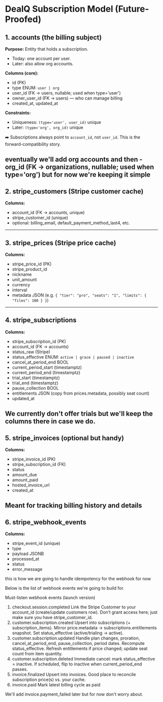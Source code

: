 # DealQ Subscription Model (Future-Proofed)

## 1. accounts (the billing subject)
**Purpose:** Entity that holds a subscription.
- Today: one account per user.
- Later: also allow org accounts.

**Columns (core):**
- id (PK)
- type ENUM: `user | org`
- user_id (FK → users, nullable; used when type='user')
- owner_user_id (FK → users) — who can manage billing
- created_at, updated_at

**Constraints:**
- Uniqueness: `(type='user', user_id)` unique
- Later: `(type='org', org_id)` unique

➡️ Subscriptions always point to `account_id`, not `user_id`. This is the forward-compatibility story.

eventually we'll add org accounts and then - org_id (FK → organizations, nullable; used when type='org')
but for now we're keeping it simple
---

## 2. stripe_customers (Stripe customer cache)
**Columns:**
- account_id (FK → accounts, unique)
- stripe_customer_id (unique)
- optional: billing_email, default_payment_method_last4, etc.

---

## 3. stripe_prices (Stripe price cache)
**Columns:**
- stripe_price_id (PK)
- stripe_product_id
- nickname
- unit_amount
- currency
- interval
- metadata JSON (e.g. `{ "tier": "pro", "seats": "1", "limits": { "files": 100 } }`)

---

## 4. stripe_subscriptions
**Columns:**
- stripe_subscription_id (PK)
- account_id (FK → accounts)
- status_raw (Stripe)
- status_effective ENUM: `active | grace | paused | inactive`
- cancel_at_period_end BOOL
- current_period_start (timestamptz)
- current_period_end (timestamptz)
- trial_start (timestamptz)
- trial_end (timestamptz)
- pause_collection BOOL
- entitlements JSON (copy from prices.metadata, possibly seat count)
- updated_at

We currently don't offer trials but we'll keep the columns there in case we do.
---

## 5. stripe_invoices (optional but handy)
**Columns:**
- stripe_invoice_id (PK)
- stripe_subscription_id (FK)
- status
- amount_due
- amount_paid
- hosted_invoice_url
- created_at

Meant for tracking billing history and details
---

## 6. stripe_webhook_events
**Columns:**
- stripe_event_id (unique)
- type
- payload JSONB
- processed_at
- status
- error_message

this is how we are going to handle idempotency for the webhook for now

Below is the list of webhook events we're going to build for.

Must-listen webhook events (launch version)
1. checkout.session.completed
Link the Stripe Customer to your account_id (create/update customers row).
Don’t grant access here; just make sure you have stripe_customer_id.
2. customer.subscription.created
Upsert into subscriptions (+ subscription_items).
Mirror price.metadata → subscriptions.entitlements snapshot.
Set status_effective (active/trialing → active).
3. customer.subscription.updated
Handle plan changes, proration, cancel_at_period_end, pause_collection, period dates.
Recompute status_effective.
Refresh entitlements if price changed; update seat count from item quantity.
4. customer.subscription.deleted
Immediate cancel: mark status_effective = inactive.
If scheduled, flip to inactive when current_period_end passes.
5. invoice.finalized
Upsert into invoices.
Good place to reconcile subscription price(s) vs. your cache.
6. invoice.paid
Mark latest billing cycle as paid

We'll add invoice.payment_failed later but for now don't worry about.
